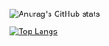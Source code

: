 ![Anurag's GitHub stats](https://github-readme-stats.vercel.app/api?username=jheavejimenez&count_private=true&show_icons=true)

[![Top Langs](https://github-readme-stats.vercel.app/api/top-langs/?username=jheavejimenez&layout=compact&langs_count=10&hide=PowerShell,Batchfile,XSLT,Java)](https://github.com/anuraghazra/github-readme-stats)

<!--
**jheavejimenez/jheavejimenez** is a ✨ _special_ ✨ repository because its `README.md` (this file) appears on your GitHub profile.

Here are some ideas to get you started:

- 🔭 I’m currently working on ...
- 🌱 I’m currently learning ...
- 👯 I’m looking to collaborate on ...
- 🤔 I’m looking for help with ...
- 💬 Ask me about ...
- 📫 How to reach me: ...
- 😄 Pronouns: ...
- ⚡ Fun fact: ...
-->
